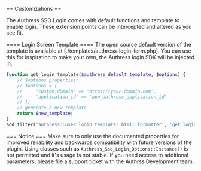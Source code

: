 == Customizations ==

The Authress SSO Login comes with default functions and template to enable login. These extension points can be intercepted and altered as you see fit.

==== Login Screen Template ====
The open source default version of the template is available at [./templates/authress-login-form.php]. You can use this for inspiration to make your own, the Authress login SDK will be injected in.

```php
function get_login_template($authress_default_template, $options) {
    // $options properties:
    // $options = [
    //     'custom_domain' => 'https://your-domain.com',
    //     'application_id' => 'app_authress_application_id'
    // ];
    // generate a new template
    return $new_template;
}
add_filter('authress::user_login_template::html::formatter', 'get_login_template');
```

=== Notice ===
Make sure to only use the documented properties for improved reliability and backwards compatibility with future versions of the plugin. Using classes such as `Authress_Sso_Login_Options::Instance()` is not permitted and it's usage is not stable. If you need access to additional parameters, please file a support ticket with the Authrss Development team.